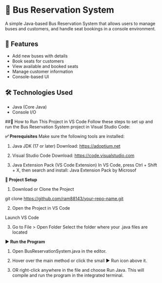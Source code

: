 # 🚌 Bus Reservation System

A simple Java-based Bus Reservation System that allows users to manage buses and customers, and handle seat bookings in a console environment.

## 🚀 Features

- Add new buses with details
- Book seats for customers
- View available and booked seats
- Manage customer information
- Console-based UI

## 🛠️ Technologies Used

- Java (Core Java)
- Console I/O





##🚀 How to Run This Project in VS Code
Follow these steps to set up and run the Bus Reservation System project in Visual Studio Code:

**✅ Prerequisites**
Make sure the following tools are installed:

1. Java JDK (17 or later)
   Download: https://adoptium.net

2. Visual Studio Code
   Download: https://code.visualstudio.com

3. Java Extension Pack (VS Code Extension)
   In VS Code, press Ctrl + Shift + X, then search and install:
   Java Extension Pack by Microsof

**📁 Project Setup**
1. Download or Clone the Project

  git clone https://github.com/ram88143/your-repo-name.git

2. Open the Project in VS Code

  Launch VS Code

3. Go to File > Open Folder
  Select the folder where your .java files are located

**▶️ Run the Program**

1. Open BusReservationSystem.java in the editor.

2. Hover over the main method or click the small ▶️ Run icon above it.

3. OR right-click anywhere in the file and choose Run Java.
   This will compile and run the program in the integrated terminal.



